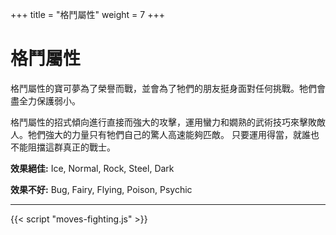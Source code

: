 +++
title = "格鬥屬性"
weight = 7
+++

# 格鬥屬性
格鬥屬性的寶可夢為了榮譽而戰，並會為了牠們的朋友挺身面對任何挑戰。牠們會盡全力保護弱小。

格鬥屬性的招式傾向進行直接而強大的攻擊，運用蠻力和嫺熟的武術技巧來擊敗敵人。牠們強大的力量只有牠們自己的驚人高速能夠匹敵。
只要運用得當，就誰也不能阻擋這群真正的戰士。

**效果絕佳:**
<span class="TypeBlockList">Ice, Normal, Rock, Steel, Dark</span>

**效果不好:**
<span class="TypeBlockList">Bug, Fairy, Flying, Poison, Psychic</span>

---

<div id="MoveList"></div>

{{< script "moves-fighting.js" >}}
<script type="text/javascript">
  window.addEventListener("parsePage", ()=>{
    TocInjector.parsePage("Move");
  });

</script>